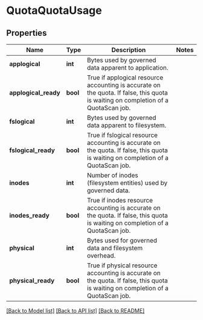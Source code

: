 # QuotaQuotaUsage

## Properties
Name | Type | Description | Notes
------------ | ------------- | ------------- | -------------
**applogical** | **int** | Bytes used by governed data apparent to application. | 
**applogical_ready** | **bool** | True if applogical resource accounting is accurate on the quota. If false, this quota is waiting on completion of a QuotaScan job. | 
**fslogical** | **int** | Bytes used by governed data apparent to filesystem. | 
**fslogical_ready** | **bool** | True if fslogical resource accounting is accurate on the quota. If false, this quota is waiting on completion of a QuotaScan job. | 
**inodes** | **int** | Number of inodes (filesystem entities) used by governed data. | 
**inodes_ready** | **bool** | True if inodes resource accounting is accurate on the quota. If false, this quota is waiting on completion of a QuotaScan job. | 
**physical** | **int** | Bytes used for governed data and filesystem overhead. | 
**physical_ready** | **bool** | True if physical resource accounting is accurate on the quota. If false, this quota is waiting on completion of a QuotaScan job. | 

[[Back to Model list]](../README.md#documentation-for-models) [[Back to API list]](../README.md#documentation-for-api-endpoints) [[Back to README]](../README.md)


